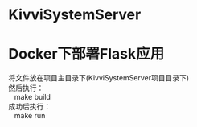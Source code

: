 # KivviSystemServer

# Docker下部署Flask应用

将文件放在项目主目录下(KivviSystemServer项目目录下)<br>
然后执行：<br>
    make build<br>
成功后执行：<br>
    make run
